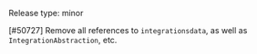 Release type: minor

[#50727] Remove all references to `integrationsdata`, as well as `IntegrationAbstraction`, etc.
